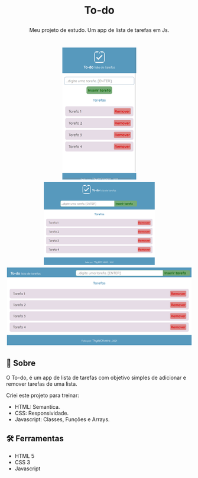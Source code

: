 <h1 align='center'>
    <p>To-do</p>
</h1>
    <p align='center'>Meu projeto de estudo. Um app de lista de tarefas em Js.</p>

<h1 align='center'>
    <img align='' src='./assets/image (1).png' width='200px'>
    <img align='' src='./assets/image (2).png' width='300px'>
    <img align='' src='./assets/image (4).png' width='500px'>
</h1>

## 📜 Sobre

O To-do, é um app de lista de tarefas com objetivo simples de adicionar e remover tarefas de uma lista.

Criei este projeto para treinar:

- HTML: Semantica.
- CSS: Responsividade.
- Javascript: Classes, Funções e Arrays.

## 🛠 Ferramentas

- HTML 5
- CSS 3
- Javascript